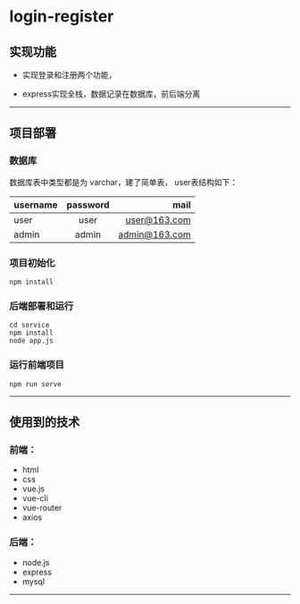 # login-register

## 实现功能

- 实现登录和注册两个功能，

- express实现全栈，数据记录在数据库，前后端分离

------

## 项目部署

### 数据库

数据库表中类型都是为 varchar，建了简单表， user表结构如下：

username|password|mail
---|:--:|---:
user|user|user@163.com
admin|admin|admin@163.com

### 项目初始化
```
npm install
```

### 后端部署和运行
```
cd service
npm install
node app.js
```

### 运行前端项目
```
npm run serve
```
-------

## 使用到的技术

### 前端：

- html
- css
- vue.js
- vue-cli
- vue-router
- axios

### 后端：

- node.js
- express
- mysql

--------
